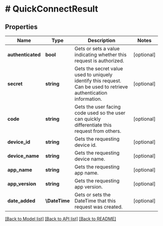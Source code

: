 # # QuickConnectResult

## Properties

Name | Type | Description | Notes
------------ | ------------- | ------------- | -------------
**authenticated** | **bool** | Gets or sets a value indicating whether this request is authorized. | [optional]
**secret** | **string** | Gets the secret value used to uniquely identify this request. Can be used to retrieve authentication information. | [optional]
**code** | **string** | Gets the user facing code used so the user can quickly differentiate this request from others. | [optional]
**device_id** | **string** | Gets the requesting device id. | [optional]
**device_name** | **string** | Gets the requesting device name. | [optional]
**app_name** | **string** | Gets the requesting app name. | [optional]
**app_version** | **string** | Gets the requesting app version. | [optional]
**date_added** | **\DateTime** | Gets or sets the DateTime that this request was created. | [optional]

[[Back to Model list]](../../README.md#models) [[Back to API list]](../../README.md#endpoints) [[Back to README]](../../README.md)

